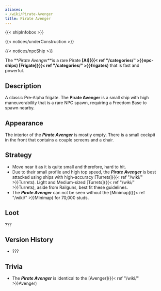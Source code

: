 ```yaml
---
aliases:
- /wiki/Pirate-Avenger
title: Pirate Avenger
---  
```


{{< shipInfobox >}}   

{{< notices/underConstruction >}}   

{{< notices/npcShip >}} 

The **_Pirate Avenger_**is a rare Pirate **[AI]({{< ref "/categories/" >}}npc-ships) [Frigate]({{< ref "/categories/" >}}frigates)** that is fast and powerful.

## Description

A classic Pre-Alpha frigate. The **Pirate Avenger** is a small ship with high maneuverability that is a rare NPC spawn, requiring a Freedom Base to spawn nearby.

## Appearance

The interior of the **_Pirate Avenger_** is mostly empty. There is a small cockpit in the front that contains a couple screens and a chair.

## Strategy

- Move near it as it is quite small and therefore, hard to hit.
- Due to their small profile and high top speed, the **_Pirate Avenger_** is best attacked using ships with high-accuracy [Turrets]({{< ref "/wiki/" >}}Turrets). Light and Medium-sized [Turrets]({{< ref "/wiki/" >}}Turrets), aside from Railguns, best fit these guidelines.
- The **_Pirate Avenger_** can not be seen without the [Minimap]({{< ref "/wiki/" >}}Minimap) for 70,000 studs.

## Loot

???

## Version History 

- ???

## Trivia

- The **_Pirate Avenger_** is identical to the [Avenger]({{< ref "/wiki/" >}}Avenger)
